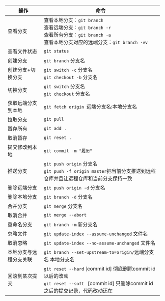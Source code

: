 | 操作 | 命令 |
| ------------------------ | ---------------------------------------------------------------------- |
| 查看分支                 | 查看本地分支：`git branch` <br />查看远端分支：`git branch -r` <br />查看所有分支：`git branch -a`<br />查看本地分支对应的远端分支：`git branch -vv` |
| 查看文件状态             | `git status` |
| 创建分支                 | `git branch` 分支名 |
| 创建分支+切换分支        | `git switch -c` 分支名 <br />`git checkout -b` 分支名 |
| 切换分支                 | `git switch` 分支名<br />`git checkout` 分支名 |
| 获取远端分支到本地       | `git fetch origin `远端分支名:本地分支名 |
| 拉取分支                 | `git pull` |
| 暂存所有                 | `git add .` |
| 取消暂存                 | `git reset .` |
| 提交修改到本地           | `git commit -m "履历"` |
| 推送分支                 | `git push origin` 分支名 <br /> `git push -f origin master`把当前分支推送到远程仓库并且让远程仓库和当前分支保持一致 |
| 删除远端分支             | `git push origin -d` 分支名 |
| 删除本地分支             | `git branch -d` 分支名 |
| 合并分支                 | `git merge` 分支名 |
| 取消合并                 | `git merge --abort` |
| 重命名分支               | `git branch -m` 新分支名 |
| 忽略文件                 | `git update-index --assume-unchanged` 文件名 |
| 取消忽略                 | `git update-index --no-assume-unchanged` 文件名 |
| 本地分支与远程分支关联   | `git branch --set-upstream-to=origin/`远端分支名 本地分支名 |
| 回滚到某次提交           | `git reset --hard` [commit id] 彻底删除commit id以后的改动 <br /> `git reset --soft ` [commit id] 只删除commit id之后的提交记录，代码改动还在|
